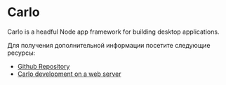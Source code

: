 # Carlo

Carlo is a headful Node app framework for building desktop applications.

Для получения дополнительной информации посетите следующие ресурсы:

- [Github Repository](https://github.com/GoogleChromeLabs/carlo)
- [Carlo development on a web server](https://blog.agney.dev/carlo-on-web-server/)
